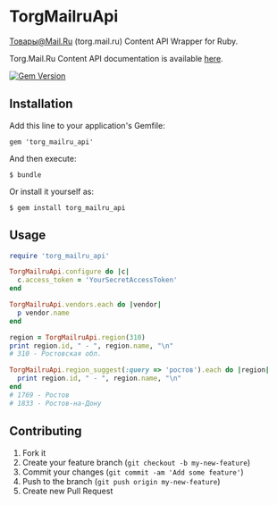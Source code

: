 # TorgMailruApi

Товары@Mail.Ru (torg.mail.ru) Content API Wrapper for Ruby.

Torg.Mail.Ru Content API documentation is available [here](http://torg.mail.ru/info/217/).

[![Gem Version](https://badge.fury.io/rb/torg_mailru_api.png)](http://badge.fury.io/rb/torg_mailru_api)

## Installation

Add this line to your application's Gemfile:

    gem 'torg_mailru_api'

And then execute:

    $ bundle

Or install it yourself as:

    $ gem install torg_mailru_api

## Usage

``` ruby
require 'torg_mailru_api'

TorgMailruApi.configure do |c|
  c.access_token = 'YourSecretAccessToken'
end

TorgMailruApi.vendors.each do |vendor|
  p vendor.name
end

region = TorgMailruApi.region(310)
print region.id, " - ", region.name, "\n"
# 310 - Ростовская обл.

TorgMailruApi.region_suggest(:query => 'ростов').each do |region|
  print region.id, " - ", region.name, "\n"
end
# 1769 - Ростов
# 1833 - Ростов-на-Дону
```

## Contributing

1. Fork it
2. Create your feature branch (`git checkout -b my-new-feature`)
3. Commit your changes (`git commit -am 'Add some feature'`)
4. Push to the branch (`git push origin my-new-feature`)
5. Create new Pull Request
